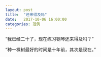 ```yaml
---
layout: post
title:  "还来得及吗"
date:   2017-10-06 16:00:00
categories: 范例
---
```


“我已经二十了，现在练习钢琴还来得及吗？”

“种一棵树最好的时间是十年前，其次是现在。”